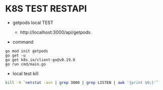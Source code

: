 # K8S TEST RESTAPI

- getpods local TEST
  - http://localhost:3000/api/getpods

- command
```command
go mod init getpods
go get -u
go get k8s.io/client-go@v0.19.0
go run cmd/main.go
```

- local test kill
```sh
kill -9 `netstat -avn | grep 3000 | grep LISTEN | awk '{print $9;}'`
```
